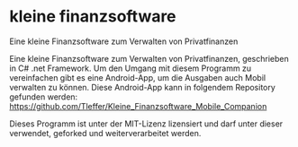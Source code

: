 # kleine finanzsoftware
Eine kleine Finanzsoftware zum Verwalten von Privatfinanzen

Eine kleine Finanzsoftware zum Verwalten von Privatfinanzen, geschrieben in C# .net Framework.
Um den Umgang mit diesem Programm zu vereinfachen gibt es eine Android-App, um die Ausgaben auch Mobil verwalten zu können.
Diese Android-App kann in folgendem Repository gefunden werden: https://github.com/Tleffer/Kleine_Finanzsoftware_Mobile_Companion

Dieses Programm ist unter der MIT-Lizenz lizensiert und darf unter dieser verwendet, geforked und weiterverarbeitet werden.
